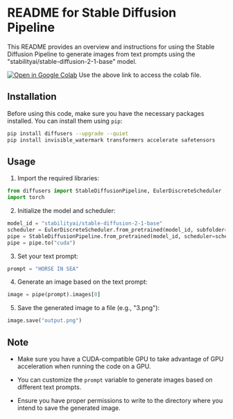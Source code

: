 
# README for Stable Diffusion Pipeline

This README provides an overview and instructions for using the Stable Diffusion Pipeline to generate images from text prompts using the "stabilityai/stable-diffusion-2-1-base" model. 

[![Open in Google Colab](https://colab.research.google.com/assets/colab-badge.svg)](https://colab.research.google.com/drive/13wTIjiUYvJY-FWTATSDFMbZ8tM7Bf5Qb?usp=sharing)
Use the above link to access the colab file.



## Installation

Before using this code, make sure you have the necessary packages installed. You can install them using `pip`:

```bash
pip install diffusers --upgrade --quiet
pip install invisible_watermark transformers accelerate safetensors
```

## Usage

1. Import the required libraries:

```python
from diffusers import StableDiffusionPipeline, EulerDiscreteScheduler
import torch
```

2. Initialize the model and scheduler:

```python
model_id = "stabilityai/stable-diffusion-2-1-base"
scheduler = EulerDiscreteScheduler.from_pretrained(model_id, subfolder="scheduler")
pipe = StableDiffusionPipeline.from_pretrained(model_id, scheduler=scheduler, torch_dtype=torch.float16)
pipe = pipe.to("cuda")
```

3. Set your text prompt:

```python
prompt = "HORSE IN SEA"
```

4. Generate an image based on the text prompt:

```python
image = pipe(prompt).images[0]
```

5. Save the generated image to a file (e.g., "3.png"):

```python
image.save("output.png")
```

## Note

- Make sure you have a CUDA-compatible GPU to take advantage of GPU acceleration when running the code on a GPU.

- You can customize the `prompt` variable to generate images based on different text prompts.

- Ensure you have proper permissions to write to the directory where you intend to save the generated image.

